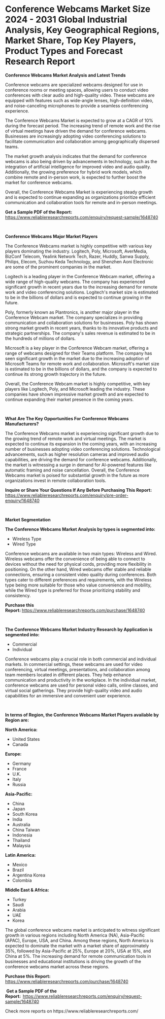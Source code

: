 <p><h1>Conference Webcams Market Size 2024 - 2031 Global Industrial Analysis, Key Geographical Regions, Market Share, Top Key Players, Product Types and Forecast Research Report</h1></p><p><strong>Conference Webcams Market Analysis and Latest Trends</strong></p>
<p><p>Conference webcams are specialized webcams designed for use in conference rooms or meeting spaces, allowing users to conduct video conferences with clear audio and high-quality video. These webcams are equipped with features such as wide-angle lenses, high-definition video, and noise-canceling microphones to provide a seamless conferencing experience.</p><p>The Conference Webcams Market is expected to grow at a CAGR of 10% during the forecast period. The increasing trend of remote work and the rise of virtual meetings have driven the demand for conference webcams. Businesses are increasingly adopting video conferencing solutions to facilitate communication and collaboration among geographically dispersed teams.</p><p>The market growth analysis indicates that the demand for conference webcams is also being driven by advancements in technology, such as the integration of artificial intelligence for improved video and audio quality. Additionally, the growing preference for hybrid work models, which combine remote and in-person work, is expected to further boost the market for conference webcams.</p><p>Overall, the Conference Webcams Market is experiencing steady growth and is expected to continue expanding as organizations prioritize efficient communication and collaboration tools for remote and in-person meetings.</p></p>
<p><strong>Get a Sample PDF of the Report:&nbsp;</strong> <a href="https://www.reliableresearchreports.com/enquiry/request-sample/1648740">https://www.reliableresearchreports.com/enquiry/request-sample/1648740</a></p>
<p>&nbsp;</p>
<p><strong>Conference Webcams Major Market Players</strong></p>
<p><p>The Conference Webcams market is highly competitive with various key players dominating the industry. Logitech, Poly, Microsoft, AverMedia, BizConf Telecom, Yealink Network Tech, Razer, Huddly, Sanwa Supply, Philips, Elecom, Suzhou Keda Technology, and Shenzhen Aoni Electronic are some of the prominent companies in the market.</p><p>Logitech is a leading player in the Conference Webcam market, offering a wide range of high-quality webcams. The company has experienced significant growth in recent years due to the increasing demand for remote work and video conferencing solutions. Logitech's market size is estimated to be in the billions of dollars and is expected to continue growing in the future.</p><p>Poly, formerly known as Plantronics, is another major player in the Conference Webcam market. The company specializes in providing communication and collaboration solutions for businesses. Poly has shown strong market growth in recent years, thanks to its innovative products and strategic partnerships. The company's sales revenue is estimated to be in the hundreds of millions of dollars.</p><p>Microsoft is a key player in the Conference Webcam market, offering a range of webcams designed for their Teams platform. The company has seen significant growth in the market due to the increasing adoption of Microsoft Teams for remote work and collaboration. Microsoft's market size is estimated to be in the billions of dollars, and the company is expected to continue its strong growth trajectory in the future.</p><p>Overall, the Conference Webcam market is highly competitive, with key players like Logitech, Poly, and Microsoft leading the industry. These companies have shown impressive market growth and are expected to continue expanding their market presence in the coming years.</p></p>
<p>&nbsp;</p>
<p><strong>What Are The Key Opportunities For Conference Webcams Manufacturers?</strong></p>
<p><p>The Conference Webcams market is experiencing significant growth due to the growing trend of remote work and virtual meetings. The market is expected to continue its expansion in the coming years, with an increasing number of businesses adopting video conferencing solutions. Technological advancements, such as higher resolution cameras and improved audio capabilities, are driving the demand for conference webcams. Additionally, the market is witnessing a surge in demand for AI-powered features like automatic framing and noise cancellation. Overall, the Conference Webcams market is poised for substantial growth in the future as more organizations invest in remote collaboration tools.</p></p>
<p><strong>Inquire or Share Your Questions If Any Before Purchasing This Report:</strong> <a href="https://www.reliableresearchreports.com/enquiry/pre-order-enquiry/1648740">https://www.reliableresearchreports.com/enquiry/pre-order-enquiry/1648740</a></p>
<p>&nbsp;</p>
<p><strong>Market Segmentation</strong></p>
<p><strong>The Conference Webcams Market Analysis by types is segmented into:</strong></p>
<p><ul><li>Wireless Type</li><li>Wired Type</li></ul></p>
<p><p>Conference webcams are available in two main types: Wireless and Wired. Wireless webcams offer the convenience of being able to connect to devices without the need for physical cords, providing more flexibility in positioning. On the other hand, Wired webcams offer stable and reliable connections, ensuring a consistent video quality during conferences. Both types cater to different preferences and requirements, with the Wireless type being more suitable for those who value convenience and mobility, while the Wired type is preferred for those prioritizing stability and consistency.</p></p>
<p><strong>Purchase this Report:&nbsp;</strong><a href="https://www.reliableresearchreports.com/purchase/1648740">https://www.reliableresearchreports.com/purchase/1648740</a></p>
<p>&nbsp;</p>
<p><strong>The Conference Webcams Market Industry Research by Application is segmented into:</strong></p>
<p><ul><li>Commercial</li><li>Individual</li></ul></p>
<p><p>Conference webcams play a crucial role in both commercial and individual markets. In commercial settings, these webcams are used for video conferencing, virtual meetings, presentations, and collaboration among team members located in different places. They help enhance communication and productivity in the workplace. In the individual market, conference webcams are used for personal video calls, online classes, and virtual social gatherings. They provide high-quality video and audio capabilities for an immersive and convenient user experience.</p></p>
<p>&nbsp;</p>
<p><strong>In terms of Region, the Conference Webcams Market Players available by Region are:</strong></p>
<p>
    <p> <strong> North America: </strong>
        <ul>
            <li>United States</li>
            <li>Canada</li>
        </ul>
        </p> 
    <p> <strong> Europe: </strong>
        <ul>
            <li>Germany</li>
            <li>France</li>
            <li>U.K.</li>
            <li>Italy</li>
            <li>Russia</li>
        </ul>
        </p> 
    <p> <strong> Asia-Pacific: </strong>
        <ul>
            <li>China</li>
            <li>Japan</li>
            <li>South Korea</li>
            <li>India</li>
            <li>Australia</li>
            <li>China Taiwan</li>
            <li>Indonesia</li>
            <li>Thailand</li>
            <li>Malaysia</li>
        </ul>
        </p> 
    <p> <strong> Latin America: </strong>
        <ul>
            <li>Mexico</li>
            <li>Brazil</li>
            <li>Argentina Korea</li>
            <li>Colombia</li>
        </ul>
        </p> 
    <p> <strong> Middle East & Africa: </strong>
        <ul>
            <li>Turkey</li>
            <li>Saudi</li>
            <li>Arabia</li>
            <li>UAE</li>
            <li>Korea</li>
        </ul>
    </p>
    </p>
<p><p>The global conference webcams market is anticipated to witness significant growth in various regions including North America (NA), Asia-Pacific (APAC), Europe, USA, and China. Among these regions, North America is expected to dominate the market with a market share of approximately 35%, followed by Asia-Pacific at 25%, Europe at 20%, USA at 15%, and China at 5%. The increasing demand for remote communication tools in businesses and educational institutions is driving the growth of the conference webcams market across these regions.</p></p>
<p><strong>Purchase this Report: </strong><a href="https://www.reliableresearchreports.com/purchase/1648740">https://www.reliableresearchreports.com/purchase/1648740</a></p>
<p>&nbsp;<strong>Get a Sample PDF of the Report:&nbsp;&nbsp;</strong><a href="https://www.reliableresearchreports.com/enquiry/request-sample/1648740">https://www.reliableresearchreports.com/enquiry/request-sample/1648740</a></p>
<p><strong></strong></p>
<p>Check more reports on https://www.reliableresearchreports.com/</p>